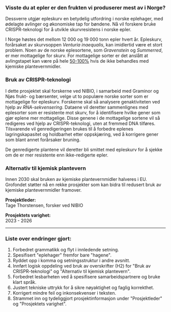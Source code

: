 ### Visste du at epler er den frukten vi produserer mest av i Norge?

Dessverre utgjør epleskurv en betydelig utfordring i norske eplehager, med ødelagte avlinger og økonomiske tap for bøndene. Nå vil forskere bruke CRISPR-teknologi for å utvikle skurvresistens i norske epler.

I Norge høstes det mellom 12 000 og 19 000 tonn epler hvert år. Epleskurv, forårsaket av skurvsoppen _Venturia inaequalis_, kan imidlertid være et stort problem. Noen av de norske eplesortene, som _Gravenstein_ og _Summerred_, er mer mottagelige for skurv. For mottagelige sorter er det anslått at avlingstapet kan være på hele [50-100%](https://www.hindawi.com/journals/bmri/2009/680160/) hvis de ikke behandles med kjemiske plantevernmidler.

### Bruk av CRISPR-teknologi

I dette prosjektet skal forskerne ved NIBIO, i samarbeid med Graminor og Njøs frukt- og bærsenter, velge ut to populære norske sorter som er mottagelige for epleskurv. Forskerne skal så analysere genaktiviteten ved hjelp av _RNA-sekvensering_. Dataene vil deretter sammenlignes med eplesorter som er resistente mot skurv, for å identifisere hvilke gener som gjør eplene mer mottagelige. Disse genene i de mottagelige sortene vil så redigeres ved hjelp av CRISPR-teknologi, uten at fremmed DNA tilføres. Tilsvarende vil genredigeringen brukes til å forbedre eplenes lagringskapasitet og holdbarhet etter oppskjæring, ved å korrigere gener som blant annet forårsaker bruning.

De genredigerte plantene vil deretter bli smittet med epleskurv for å sjekke om de er mer resistente enn ikke-redigerte epler.

### Alternativ til kjemisk plantevern

Innen 2030 skal bruken av kjemiske plantevernmidler halveres i EU. Grofondet støtter nå en rekke prosjekter som kan bidra til redusert bruk av kjemiske plantevernmidler framover.

**Prosjektleder:**  
Tage Thorstensen, forsker ved NIBIO

**Prosjektets varighet:**  
2023 - 2026

---

### Liste over endringer gjort:

1. Forbedret grammatikk og flyt i innledende setning.
2. Spesifisert "eplehager" fremfor bare "hagene".
3. Ryddet opp i komma og setningsstruktur i andre avsnitt.
4. Innført logisk oppdeling ved bruk av overskrifter (H2) for "Bruk av CRISPR-teknologi" og "Alternativ til kjemisk plantevern".
5. Forbedret lesbarheten ved å spesifisere samarbeidspartnere og bruke klart språk.
6. Justert tekniske uttrykk for å sikre nøyaktighet og faglig korrekthet.
7. Korrigert mindre feil og inkonsekvenser i teksten.
8. Strammet inn og tydeliggjort prosjektinformasjon under "Prosjektleder" og "Prosjektets varighet".